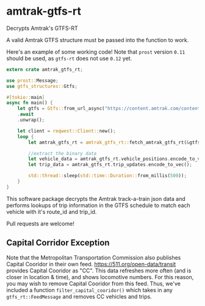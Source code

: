 # amtrak-gtfs-rt
Decrypts Amtrak's GTFS-RT

A valid Amtrak GTFS structure must be passed into the function to work.

Here's an example of some working code!
Note that `prost` version `0.11` should be used, as `gtfs-rt` does not use `0.12` yet.
```rust 
extern crate amtrak_gtfs_rt;

use prost::Message;
use gtfs_structures::Gtfs;

#[tokio::main]
async fn main() {
    let gtfs = Gtfs::from_url_async("https://content.amtrak.com/content/gtfs/GTFS.zip")
    .await
    .unwrap();

    let client = reqwest::Client::new();
    loop {
        let amtrak_gtfs_rt = amtrak_gtfs_rt::fetch_amtrak_gtfs_rt(&gtfs, &client).await.unwrap();

        //extract the binary data
        let vehicle_data = amtrak_gtfs_rt.vehicle_positions.encode_to_vec();
        let trip_data = amtrak_gtfs_rt.trip_updates.encode_to_vec();

        std::thread::sleep(std::time::Duration::from_millis(500));
    }
}
```

This software package decrypts the Amtrak track-a-train json data and performs lookups of trip information in the GTFS schedule to match each vehicle with it's route_id and trip_id.

Pull requests are welcome!

## Capital Corridor Exception
Note that the Metropolitan Transportation Commission also publishes Capital Cooridor in their own feed.
https://511.org/open-data/transit provides Capital Cooridor as "CC". This data refreshes more often (and is closer in location & time), and shows locomotive numbers.
For this reason, you may wish to remove Capital Cooridor from this feed.
Thus, we've included a function `filter_capital_cooridor()` which takes in any `gtfs_rt::FeedMessage` and removes CC vehicles and trips.